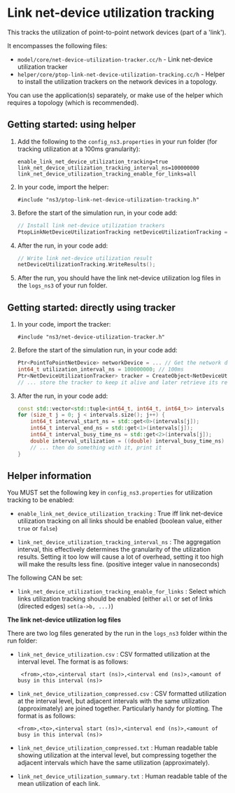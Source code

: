 # Link net-device utilization tracking

This tracks the utilization of point-to-point network devices (part of a 'link').

It encompasses the following files:

* `model/core/net-device-utilization-tracker.cc/h` - 
  Link net-device utilization tracker
* `helper/core/ptop-link-net-device-utilization-tracking.cc/h` - 
  Helper to install the utilization trackers on the network devices in a topology.

You can use the application(s) separately, or make use of the helper 
which requires a topology (which is recommended).


## Getting started: using helper

1. Add the following to the `config_ns3.properties` in your run folder (for tracking utilization at a 100ms granularity):

   ```
   enable_link_net_device_utilization_tracking=true
   link_net_device_utilization_tracking_interval_ns=100000000
   link_net_device_utilization_tracking_enable_for_links=all
   ```

2. In your code, import the helper:

   ```
   #include "ns3/ptop-link-net-device-utilization-tracking.h"
   ```
   
3. Before the start of the simulation run, in your code add:

   ```c++
   // Install link net-device utilization trackers
   PtopLinkNetDeviceUtilizationTracking netDeviceUtilizationTracking = PtopLinkNetDeviceUtilizationTracking(basicSimulation, topology);
   ```

4. After the run, in your code add:

   ```c++
   // Write link net-device utilization result
   netDeviceUtilizationTracking.WriteResults();
   ```
   
5. After the run, you should have the link net-device utilization log files in the `logs_ns3` of your run folder.


## Getting started: directly using tracker

1. In your code, import the tracker:

   ```
   #include "ns3/net-device-utilization-tracker.h"
   ```
   
2. Before the start of the simulation run, in your code add:

   ```c++
   Ptr<PointToPointNetDevice> networkDevice = ... // Get the network device from somewhere
   int64_t utilization_interval_ns = 100000000; // 100ms
   Ptr<NetDeviceUtilizationTracker> tracker = CreateObject<NetDeviceUtilizationTracker>(networkDevice, utilization_interval_ns);
   // ... store the tracker to keep it alive and later retrieve its results
   ```

3. After the run, in your code add:

   ```c++
   const std::vector<std::tuple<int64_t, int64_t, int64_t>> intervals = tracker->FinalizeUtilization();
   for (size_t j = 0; j < intervals.size(); j++) {
       int64_t interval_start_ns = std::get<0>(intervals[j]);
       int64_t interval_end_ns = std::get<1>(intervals[j]);
       int64_t interval_busy_time_ns = std::get<2>(intervals[j]);
       double interval_utilization = ((double) interval_busy_time_ns) / (double) (interval_end_ns - interval_start_ns);
       // ... then do something with it, print it
   }
   ```


## Helper information

You MUST set the following key in `config_ns3.properties` for utilization tracking to be enabled:

* `enable_link_net_device_utilization_tracking` : True iff link net-device utilization tracking on all links 
  should be enabled (boolean value, either `true` or `false`)
  
* `link_net_device_utilization_tracking_interval_ns` : The aggregation interval, this effectively 
  determines the granularity of the utilization results. Setting it too low will cause a 
  lot of overhead, setting it too high will make the results less fine. (positive integer
  value in nanoseconds)


The following CAN be set:

* `link_net_device_utilization_tracking_enable_for_links` : 
  Select which links utilization tracking should be enabled (either `all` or set of links 
  (directed edges) `set(a->b, ...)`)

**The link net-device utilization log files**

There are two log files generated by the run in the `logs_ns3` folder within the run folder:

* `link_net_device_utilization.csv` : 
  CSV formatted utilization at the interval level. 
  The format is as follows:

  ```
   <from>,<to>,<interval start (ns)>,<interval end (ns)>,<amount of busy in this interval (ns)>
  ```

* `link_net_device_utilization_compressed.csv` : 
  CSV formatted utilization at the interval level, but adjacent intervals with the same 
  utilization (approximately) are joined together. Particularly handy for plotting. 
  The format is as follows:

   ```
   <from>,<to>,<interval start (ns)>,<interval end (ns)>,<amount of busy in this interval (ns)>
   ```

* `link_net_device_utilization_compressed.txt` : 
  Human readable table showing utilization at the interval level, 
  but compressing together the adjacent intervals which have the same utilization (approximately).

* `link_net_device_utilization_summary.txt` : 
  Human readable table of the mean utilization of each link.
